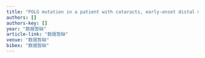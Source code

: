 ```yaml
---
title: "POLG mutation in a patient with cataracts, early-onset distal muscle weakness and atrophy, ovarian dysgenesis and 3-methylglutaconic aciduria"
authors: []
authors-key: []
year: "数据暂缺"
article-link: "数据暂缺"
venue: "数据暂缺"
bibex: "数据暂缺"
---
```

